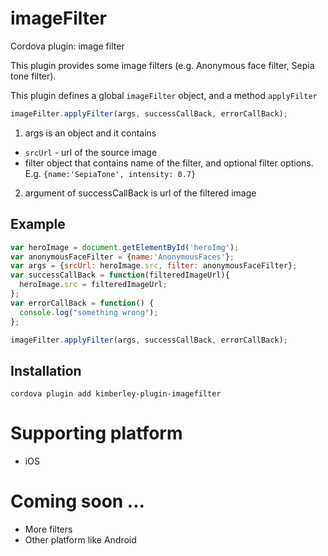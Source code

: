 # imageFilter
Cordova plugin: image filter

This plugin provides some image filters (e.g. Anonymous face filter, Sepia tone filter).

This plugin defines a global `imageFilter` object, and a method `applyFilter`

```javascript
imageFilter.applyFilter(args, successCallBack, errorCallBack);
```
1. args is an object and it contains
  * `srcUrl` - url of the source image
  * filter object that contains name of the filter, and optional filter options.  E.g. `{name:'SepiaTone', intensity: 0.7}`

2. argument of successCallBack is url of the filtered image

## Example
```javascript
var heroImage = document.getElementById('heroImg');
var anonymousFaceFilter = {name:'AnonymousFaces'};
var args = {srcUrl: heroImage.src, filter: anonymousFaceFilter};
var successCallBack = function(filteredImageUrl){
  heroImage.src = filteredImageUrl;
};
var errorCallBack = function() {
  console.log("something wrong");
};

imageFilter.applyFilter(args, successCallBack, errorCallBack);
```

## Installation
`cordova plugin add kimberley-plugin-imagefilter`

# Supporting platform
* iOS

# Coming soon ...
* More filters
* Other platform like Android
